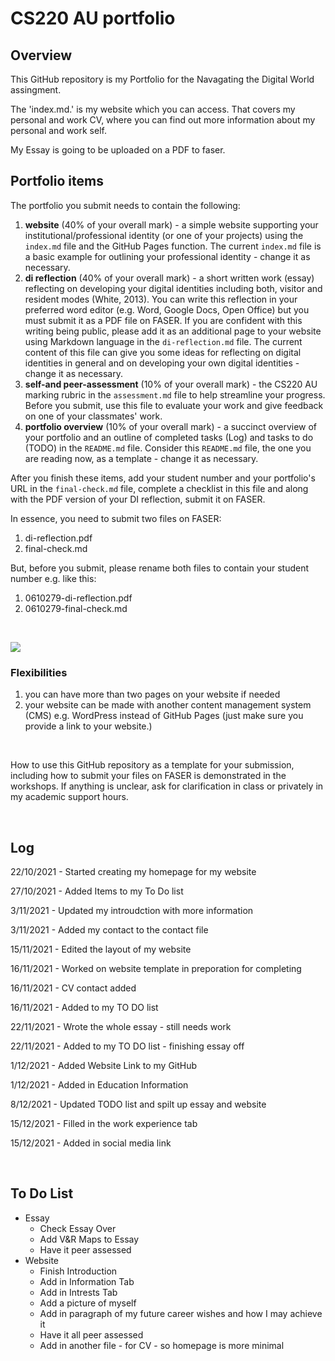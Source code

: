 # CS220 AU portfolio
## Overview
This GitHub repository is my Portfolio for the Navagating the Digital World assingment. 

The 'index.md.' is my website which you can access. That covers my personal and work CV, where you can find out more information about my personal and work self.

My Essay is going to be uploaded on a PDF to faser.
<br>

## Portfolio items
The portfolio you submit needs to contain the following:

1. **website** (40% of your overall mark) - a simple website supporting your institutional/professional identity (or one of your projects) using the `index.md` file and the GitHub Pages function. The current `index.md` file is a basic example for outlining your professional identity - change it as necessary.
2. **di reflection** (40% of your overall mark) - a short written work (essay) reflecting on developing your digital identities including both, visitor and resident modes (White, 2013). You can write this reflection in your preferred word editor (e.g. Word, Google Docs, Open Office) but you must submit it as a PDF file on FASER. If you are confident with this writing being public, please add it as an additional page to your website using Markdown language in the `di-reflection.md` file. The current content of this file can give you some ideas for reflecting on digital identities in general and on developing your own digital identities - change it as necessary.
3. **self-and peer-assessment** (10% of your overall mark) - the CS220 AU marking rubric in the `assessment.md` file to help streamline your progress. Before you submit, use this file to evaluate your work and give feedback on one of your classmates' work.
4. **portfolio overview** (10% of your overall mark) - a succinct overview of your portfolio and an outline of completed tasks (Log) and tasks to do (TODO) in the `README.md` file. Consider this `README.md` file, the one you are reading now, as a template - change it as necessary.

After you finish these items, add your student number and your portfolio's URL in the `final-check.md` file, complete a checklist in this file and along with the PDF version of your DI reflection, submit it on FASER. 

In essence, you need to submit two files on FASER:

1. di-reflection.pdf
2. final-check.md

But, before you submit, please rename both files to contain your student number e.g. like this:

1. 0610279-di-reflection.pdf
2. 0610279-final-check.md

<br> 

![](assets/img/portfolio-graph.png)


### Flexibilities 
1. you can have more than two pages on your website if needed
2. your website can be made with another content management system (CMS) e.g. WordPress instead of GitHub Pages (just make sure you provide a link to your website.)

<br> 

How to use this GitHub repository as a template for your submission, including how to submit your files on FASER is demonstrated in the workshops. If anything is unclear, ask for clarification in class or privately in my academic support hours. 

<br>

## Log
22/10/2021 - Started creating my homepage for my website

27/10/2021 - Added Items to my To Do list

3/11/2021 - Updated my introudction with more information

3/11/2021 - Added my contact to the contact file

15/11/2021 - Edited the layout of my website

16/11/2021 - Worked on website template in preporation for completing

16/11/2021 - CV contact added

16/11/2021 - Added to my TO DO list

22/11/2021 - Wrote the whole essay - still needs work

22/11/2021 - Added to my TO DO list - finishing essay off

1/12/2021 - Added Website Link to my GitHub

1/12/2021 - Added in Education Information

8/12/2021 - Updated TODO list and spilt up essay and website

15/12/2021 - Filled in the work experience tab

15/12/2021 - Added in social media link

<br>

## To Do List
- Essay
  - Check Essay Over
  - Add V&R Maps to Essay
  - Have it peer assessed
- Website
  - Finish Introduction
  - Add in Information Tab
  - Add in Intrests Tab
  - Add a picture of myself
  - Add in paragraph of my future career wishes and how I may achieve it
  - Have it all peer assessed
  - Add in another file - for CV - so homepage is more minimal

<br>
